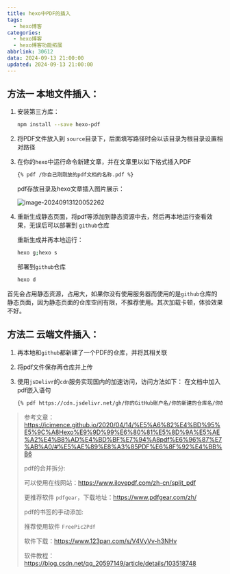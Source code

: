```yaml
---
title: hexo中PDF的插入
tags:
  - hexo博客
categories:
  - hexo博客
  - hexo博客功能拓展
abbrlink: 30612
data: 2024-09-13 21:00:00
updated: 2024-09-13 21:00:00
---
```

## 方法一 本地文件插入：

1. 安装第三方库：

   ```bash
   npm install --save hexo-pdf
   ```

2. 将PDF文件放入到 `source`目录下，后面填写路径时会以该目录为根目录设置相对路径

3. 在你的`hexo`中运行命令新建文章，并在文章里以如下格式插入PDF

   ```markdown
   {% pdf /你自己刚刚放的pdf文档的名称.pdf %}
   ```

   pdf存放目录及hexo文章插入图片展示：

   ![image-20240913120052262](https://mlbzdx.oss-cn-chengdu.aliyuncs.com/img/image-20240913120052262.png)

4. 重新生成静态页面，将pdf等添加到静态资源中去，然后再本地运行查看效果，无误后可以部署到 `github`仓库

   重新生成并再本地运行：

   ```bash
   hexo g;hexo s
   ```

   部署到`github`仓库

   ```bash
   hexo d
   ```

首先会占用静态资源，占用大，如果你没有使用服务器而使用的是`github`仓库的静态页面，因为静态页面的仓库空间有限，不推荐使用。其次加载卡顿，体验效果不好。

## 方法二 云端文件插入：

1. 再本地和`github`都新建了一个PDF的仓库，并将其相关联

2. 将pdf文件保存再仓库并上传

3. 使用`jsDelivr`的`cdn`服务实现国内的加速访问，访问方法如下：
   在文档中加入pdf嵌入语句

   ```markdown
   {% pdf https://cdn.jsdelivr.net/gh/你的GitHub账户名/你的新建的仓库名/你的文件路径/你的pdf文件.pdf %}
   ```



> 参考文章：https://icimence.github.io/2020/04/14/%E5%A6%82%E4%BD%95%E5%9C%A8Hexo%E9%9D%99%E6%80%81%E5%8D%9A%E5%AE%A2%E4%B8%AD%E4%BD%BF%E7%94%A8pdf%E6%96%87%E7%AB%A0/#%E5%AE%89%E8%A3%85PDF%E6%8F%92%E4%BB%B6
>
> pdf的合并拆分:
>
> 可以使用在线网站：https://www.ilovepdf.com/zh-cn/split_pdf
>
> 更推荐软件 `pdfgear`，下载地址：https://www.pdfgear.com/zh/
>
> pdf的书签的手动添加:
>
> 推荐使用软件 `FreePic2Pdf`
>
> 软件下载：https://www.123pan.com/s/V4VyVv-h3NHv
>
> 软件教程：https://blog.csdn.net/qq_20597149/article/details/103518748